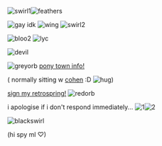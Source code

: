 ![swirl1](https://github.com/MellowAmaryllis/MellowAmaryllis/assets/166118914/97d6f6ff-90ed-45f9-bd35-7621415ac5e6)![feathers](https://github.com/MellowAmaryllis/MellowAmaryllis/assets/166118914/dcdcf7c3-5325-41b8-98a4-0f0f7073c449)



![gay idk](https://github.com/MellowAmaryllis/MellowAmaryllis/assets/166118914/8d37f552-76b0-45ef-a584-06d783402b12)
![wing](https://github.com/MellowAmaryllis/MellowAmaryllis/assets/166118914/a6df31b3-c0b0-41f3-8201-12dad8b2d940)
![swirl2](https://github.com/MellowAmaryllis/MellowAmaryllis/assets/166118914/61a42aaf-3f96-4122-b9a6-7ca6102d58ac)

 ![bloo2](https://github.com/MellowAmaryllis/MellowAmaryllis/assets/166118914/ec6c1d3e-89ad-4854-8ee5-9a0837f127f0)
![lyc](https://github.com/MellowAmaryllis/MellowAmaryllis/assets/166118914/8075c1e0-5146-41d5-9772-ccca94d82d00)

![devil](https://github.com/MellowAmaryllis/MellowAmaryllis/assets/166118914/b3cce1b1-a696-4e4d-b8e3-036d3c323780)


![greyorb](https://github.com/MellowAmaryllis/MellowAmaryllis/assets/166118914/0033e003-7d16-474d-904d-d69d6232135f)
[pony town info!](https://rentry.org/yellowbellied)

( normally sitting w [cohen](https://github.com/twicetheshot) :D ![hug](https://github.com/MellowAmaryllis/MellowAmaryllis/assets/166118914/c04032ce-25b6-41ad-ace4-0f9ed2506380))

 [sign my retrospring!](https://retrospring.net/@MellowAmaryllis)  ![redorb](https://github.com/MellowAmaryllis/MellowAmaryllis/assets/166118914/768e0cb6-148a-40b5-8a13-993b28d0839f)

 i apologise if i don't respond immediately...
![1](https://github.com/MellowAmaryllis/MellowAmaryllis/assets/166118914/8cbf4712-628d-44c0-90d1-d121de46892b)![2](https://github.com/MellowAmaryllis/MellowAmaryllis/assets/166118914/f648bdbd-ebff-44b7-95a4-cf030913a701)

![blackswirl](https://github.com/MellowAmaryllis/MellowAmaryllis/assets/166118914/31ea44ec-feba-47d6-a765-13a8f1488680) 


(hi spy ml ♡︎)

